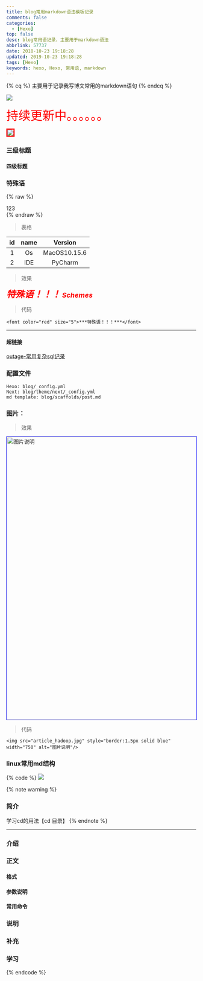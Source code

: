 ```yaml
---
title: blog常用markdown语法模板记录
comments: false
categories:
  - [Hexo]
top: false
desc: blog常用语记录，主要用于markdown语法
abbrlink: 57737
date: 2018-10-23 19:18:28
updated: 2019-10-23 19:18:28
tags: [Hexo]
keywords: hexo, Hexo, 常用语, markdown
---
```


{% cq %}
主要用于记录我写博文常用的markdown语句
{% endcq %}


![](/images/article_etherpad.jpg)

<font size=6.5 color='red'>持续更新中。。。。。。</font>


<img src="/images/article_xinxinxiangying.gif" align=center style="border:3px solid red"/>

### 三级标题

#### 四级标题

### 特殊语

{% raw %}
<div class="post_cus_note">123</div>
{% endraw %}

> 表格

| id  | name |   Version    |
|:---:|:----:|:------------:|
|  1  |  Os  | MacOS10.15.6 |
|  2  | IDE  |   PyCharm    |

> 效果

<font color="red" size="5">***特殊语！！！***</font>
<font size="4" color="red">***Schemes***</font>

> 代码

```
<font color="red" size="5">***特殊语！！！***</font>
```

<!--more-->

<hr />

#### 超链接

<a href="/articles/31494/" target="_blank" class="block_project_a">outage-常用复杂sql记录</a>

### 配置文件

```
Hexo: blog/_config.yml
Next: blog/theme/next/_config.yml
md template: blog/scaffolds/post.md
```

### 图片：

> 效果

<img src="article_hadoop.jpg" style="border:1.5px solid blue" width="750" alt="图片说明"/>

> 代码

```
<img src="article_hadoop.jpg" style="border:1.5px solid blue" width="750" alt="图片说明"/>
```

### linux常用md结构
{% code %}
![](/images/article_linux_cd.png)

{% note warning %}

### 简介
学习cd的用法【cd 目录】
{% endnote %}

<!--more-->
<hr />

### 介绍

### 正文

#### 格式

#### 参数说明

#### 常用命令

### 说明

### 补充

### 学习

{% endcode %}
